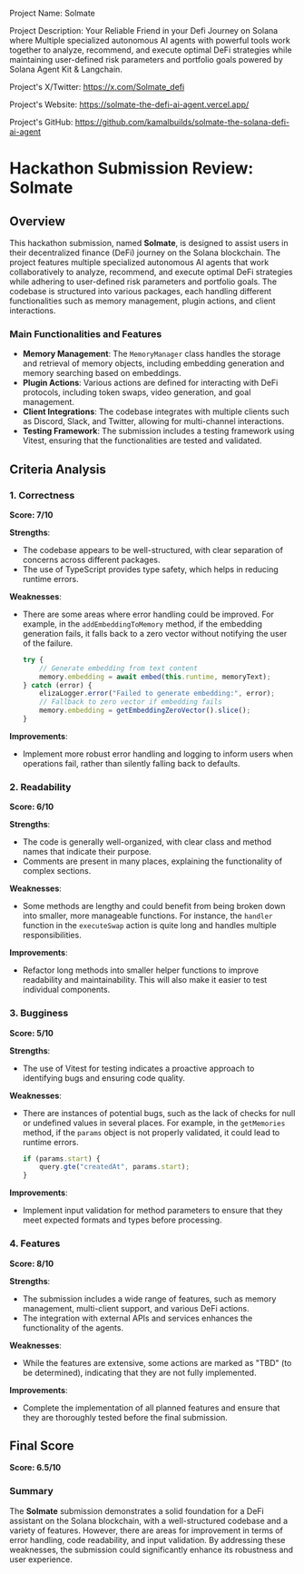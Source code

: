 
Project Name: Solmate


Project Description: Your Reliable Friend in your Defi Journey on Solana where Multiple specialized autonomous AI agents with powerful tools work together to analyze, recommend, and execute optimal DeFi strategies while maintaining user-defined risk parameters and portfolio goals powered by Solana Agent Kit & Langchain.


Project's X/Twitter: https://x.com/Solmate_defi


Project's Website: https://solmate-the-defi-ai-agent.vercel.app/


Project's GitHub: https://github.com/kamalbuilds/solmate-the-solana-defi-ai-agent






# Hackathon Submission Review: Solmate

## Overview
This hackathon submission, named **Solmate**, is designed to assist users in their decentralized finance (DeFi) journey on the Solana blockchain. The project features multiple specialized autonomous AI agents that work collaboratively to analyze, recommend, and execute optimal DeFi strategies while adhering to user-defined risk parameters and portfolio goals. The codebase is structured into various packages, each handling different functionalities such as memory management, plugin actions, and client interactions.

### Main Functionalities and Features
- **Memory Management**: The `MemoryManager` class handles the storage and retrieval of memory objects, including embedding generation and memory searching based on embeddings.
- **Plugin Actions**: Various actions are defined for interacting with DeFi protocols, including token swaps, video generation, and goal management.
- **Client Integrations**: The codebase integrates with multiple clients such as Discord, Slack, and Twitter, allowing for multi-channel interactions.
- **Testing Framework**: The submission includes a testing framework using Vitest, ensuring that the functionalities are tested and validated.

## Criteria Analysis

### 1. Correctness
**Score: 7/10**

**Strengths**:
- The codebase appears to be well-structured, with clear separation of concerns across different packages.
- The use of TypeScript provides type safety, which helps in reducing runtime errors.

**Weaknesses**:
- There are some areas where error handling could be improved. For example, in the `addEmbeddingToMemory` method, if the embedding generation fails, it falls back to a zero vector without notifying the user of the failure.
  
  ```typescript
  try {
      // Generate embedding from text content
      memory.embedding = await embed(this.runtime, memoryText);
  } catch (error) {
      elizaLogger.error("Failed to generate embedding:", error);
      // Fallback to zero vector if embedding fails
      memory.embedding = getEmbeddingZeroVector().slice();
  }
  ```

**Improvements**:
- Implement more robust error handling and logging to inform users when operations fail, rather than silently falling back to defaults.

### 2. Readability
**Score: 6/10**

**Strengths**:
- The code is generally well-organized, with clear class and method names that indicate their purpose.
- Comments are present in many places, explaining the functionality of complex sections.

**Weaknesses**:
- Some methods are lengthy and could benefit from being broken down into smaller, more manageable functions. For instance, the `handler` function in the `executeSwap` action is quite long and handles multiple responsibilities.

**Improvements**:
- Refactor long methods into smaller helper functions to improve readability and maintainability. This will also make it easier to test individual components.

### 3. Bugginess
**Score: 5/10**

**Strengths**:
- The use of Vitest for testing indicates a proactive approach to identifying bugs and ensuring code quality.

**Weaknesses**:
- There are instances of potential bugs, such as the lack of checks for null or undefined values in several places. For example, in the `getMemories` method, if the `params` object is not properly validated, it could lead to runtime errors.

  ```typescript
  if (params.start) {
      query.gte("createdAt", params.start);
  }
  ```

**Improvements**:
- Implement input validation for method parameters to ensure that they meet expected formats and types before processing.

### 4. Features
**Score: 8/10**

**Strengths**:
- The submission includes a wide range of features, such as memory management, multi-client support, and various DeFi actions.
- The integration with external APIs and services enhances the functionality of the agents.

**Weaknesses**:
- While the features are extensive, some actions are marked as "TBD" (to be determined), indicating that they are not fully implemented.

**Improvements**:
- Complete the implementation of all planned features and ensure that they are thoroughly tested before the final submission.

## Final Score
**Score: 6.5/10**

### Summary
The **Solmate** submission demonstrates a solid foundation for a DeFi assistant on the Solana blockchain, with a well-structured codebase and a variety of features. However, there are areas for improvement in terms of error handling, code readability, and input validation. By addressing these weaknesses, the submission could significantly enhance its robustness and user experience.